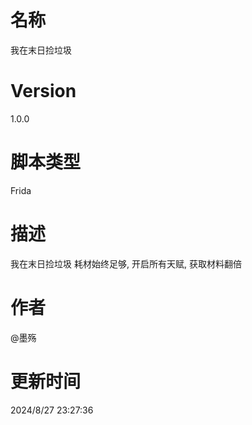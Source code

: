 # 名称
我在末日捡垃圾
# Version
1.0.0
# 脚本类型
Frida
# 描述
我在末日捡垃圾 耗材始终足够, 开启所有天赋, 获取材料翻倍
# 作者
@墨殇
# 更新时间
2024/8/27 23:27:36